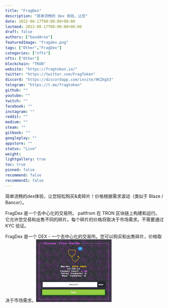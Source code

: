 ```yaml
---
title: "FragDex"
description: "简单流畅的 dex 体验，让您"
date: 2022-08-17T00:00:00+08:00
lastmod: 2022-08-17T00:00:00+08:00
draft: false
authors: ["boodArno"]
featuredImage: "fragdex.png"
tags: ["Other","FragDex"]
categories: ["nfts"]
nfts: ["Other"]
blockchain: "TRON"
website: "https://fragtoken.io/"
twitter: "https://twitter.com/FragToken"
discord: "https://discordapp.com/invite/9KZXg53"
telegram: "https://t.me/fragtoken"
github: ""
youtube: ""
twitch: ""
facebook: ""
instagram: ""
reddit: ""
medium: ""
steam: ""
gitbook: ""
googleplay: ""
appstore: ""
status: "Live"
weight: 
lightgallery: true
toc: true
pinned: false
recommend: false
recommend1: false
---
```

简单流畅的dex体验，让您轻松购买&amp;卖碎片！价格根据需求波动（类似于 Blaze / Bancor）。

FragDex 是一个去中心化的交易所。 paltfrom 在 TRON 区块链上构建和运行。它允许您交易和出售不同的碎片。每个碎片的价格将取决于市场需求。不需要通过 KYC 验证。

FragDex 是一个 DEX - 一个去中心化的交易所。您可以购买和出售碎片，价格取决于市场需求。![EwEtFeSWQAMfEjO](EwEtFeSWQAMfEjO.png)